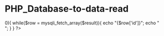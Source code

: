 # PHP_Database-to-data-read
<p>

  <?php


    $result = mysqli_query(mysqli_connect('Localhost','root','','student'),"SELECT *FROM std_info");

    $count = mysqli_num_rows($result);

    if($count>0){

        while($row = mysqli_fetch_array($result)){
            echo "{$row['id']}";
            echo "<br>";
        }

    }

    

?>
</p>
